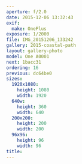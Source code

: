 ```yaml
---
aperture: f/2.0
date: 2015-12-06 13:32:43
exif:
  make: OnePlus
exposure: 1/2000
file: IMG_20151206_133242
gallery: 2015-coastal-path
layout: gallery-photo
model: One A0001
next: 1bacc31
ordering: 16
previous: dc64be0
sizes:
  1920x1080:
    height: 1080
    width: 1920
  640w:
    height: 360
    width: 640
  200x200:
    height: 200
    width: 200
  96x96:
    height: 96
    width: 96
title: 
---
```

